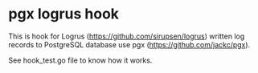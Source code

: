 pgx logrus hook
===================

This is hook for Logrus (https://github.com/sirupsen/logrus) written log records to PostgreSQL database use pgx 
(https://github.com/jackc/pgx).

See hook_test.go file to know how it works.
